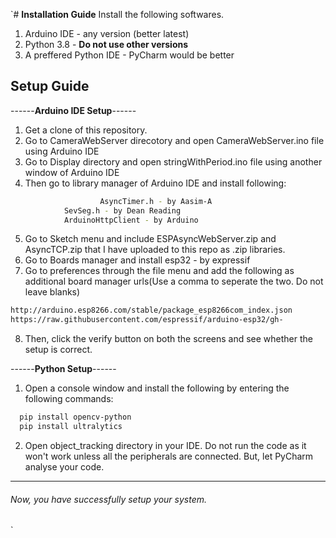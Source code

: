 `# **Installation Guide**
Install the following softwares.
1. Arduino IDE  - any version (better latest)
2. Python 3.8 - **Do not use other versions**
3. A preffered Python IDE - PyCharm would be better

## **Setup Guide**

------**Arduino IDE Setup**------


1. Get a clone of this repository.
2. Go to CameraWebServer direcotory and open CameraWebServer.ino file using Arduino IDE
3. Go to Display directory and open stringWithPeriod.ino file using another window of Arduino IDE
4. Then go to library manager of Arduino IDE and install following:
```bash
            		AsyncTimer.h - by Aasim-A
			SevSeg.h - by Dean Reading
			ArduinoHttpClient - by Arduino
```
			
5. Go to Sketch menu and include ESPAsyncWebServer.zip and AsyncTCP.zip that I have uploaded to this repo as  .zip libraries.
6. Go to Boards manager and install esp32 - by expressif
7. Go to preferences through the file menu and add the following as additional board manager urls(Use a comma to seperate the two. Do not leave blanks)
```bash
http://arduino.esp8266.com/stable/package_esp8266com_index.json
https://raw.githubusercontent.com/espressif/arduino-esp32/gh-    				pages/package_esp32_index.json
```
		
8. Then, click the verify button on both the screens and see whether the setup is correct.


------**Python Setup**------

1. Open a console window and install the following by entering the following commands:
```bash
  pip install opencv-python
  pip install ultralytics
```
			
2. Open object_tracking directory in your IDE. Do not run the code as it won't work unless all the peripherals are connected. But, let PyCharm analyse your code.


------------
###### Now, you have successfully setup your system.



`
